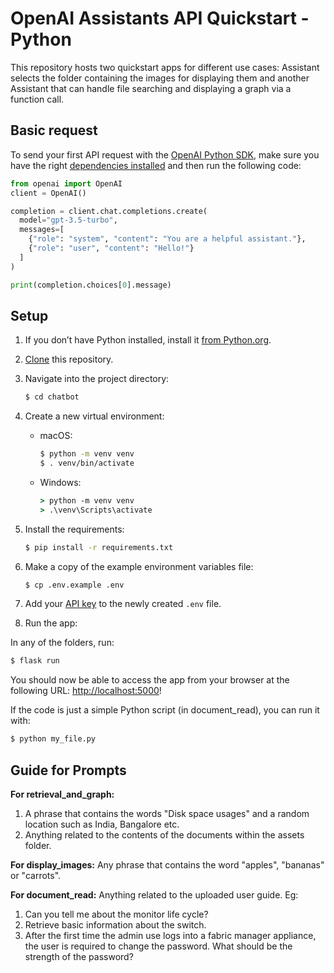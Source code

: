 # OpenAI Assistants API Quickstart - Python

This repository hosts two quickstart apps for different use cases: Assistant selects the folder containing the images for displaying them and another Assistant that can handle file searching and displaying a graph via a function call.

## Basic request

To send your first API request with the [OpenAI Python SDK](https://github.com/openai/openai-python), make sure you have the right [dependencies installed](https://platform.openai.com/docs/quickstart?context=python) and then run the following code:

```python
from openai import OpenAI
client = OpenAI()

completion = client.chat.completions.create(
  model="gpt-3.5-turbo",
  messages=[
    {"role": "system", "content": "You are a helpful assistant."},
    {"role": "user", "content": "Hello!"}
  ]
)

print(completion.choices[0].message)
```

## Setup

1. If you don’t have Python installed, install it [from Python.org](https://www.python.org/downloads/).

2. [Clone](https://docs.github.com/en/repositories/creating-and-managing-repositories/cloning-a-repository) this repository.

3. Navigate into the project directory:

   ```bash
   $ cd chatbot
   ```

4. Create a new virtual environment:

   - macOS:

     ```bash
     $ python -m venv venv
     $ . venv/bin/activate
     ```

   - Windows:
     ```cmd
     > python -m venv venv
     > .\venv\Scripts\activate
     ```

5. Install the requirements:

   ```bash
   $ pip install -r requirements.txt
   ```

6. Make a copy of the example environment variables file:

   ```bash
   $ cp .env.example .env
   ```

7. Add your [API key](https://platform.openai.com/api-keys) to the newly created `.env` file.

8. Run the app:

In any of the folders, run:

```bash
$ flask run
```

You should now be able to access the app from your browser at the following URL: [http://localhost:5000](http://localhost:5000)!

If the code is just a simple Python script (in document_read), you can run it with:

```bash
$ python my_file.py
```

## Guide for Prompts

**For retrieval_and_graph:**
1. A phrase that contains the words "Disk space usages" and a random location such as India, Bangalore etc.
2. Anything related to the contents of the documents within the assets folder.

**For display_images:**
Any phrase that contains the word "apples", "bananas" or "carrots".

**For document_read:**
Anything related to the uploaded user guide.
Eg: 
1. Can you tell me about the monitor life cycle?
2. Retrieve basic information about the switch.
3. After the first time the admin use logs into a fabric manager appliance, the user is required to change the password. What should be the strength of the password?
